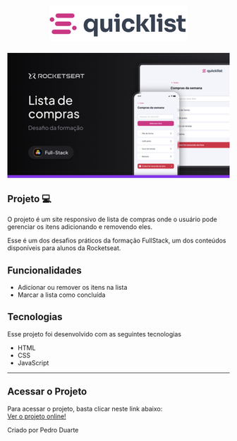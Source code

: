 <h1 align="center">
  <img src="./assets/logo.svg">
</h1>

<img src=".github/thumbnail.png" alt="Thumbnail">

## Projeto 💻

O projeto é um site responsivo de lista de compras onde o usuário pode gerenciar os itens adicionando e removendo eles.

Esse é um dos desafios práticos da formação FullStack, um dos conteúdos disponíveis para alunos da Rocketseat.

## Funcionalidades

- Adicionar ou remover os itens na lista
- Marcar a lista como concluída

## Tecnologias

Esse projeto foi desenvolvido com as seguintes tecnologias

- HTML
- CSS
- JavaScript

---

## Acessar o Projeto

Para acessar o projeto, basta clicar neste link abaixo: <br/>
<a href="https://pduartesilva2005.github.io/lista-de-compras/" target="_blank">Ver o projeto online!</a>

Criado por Pedro Duarte
